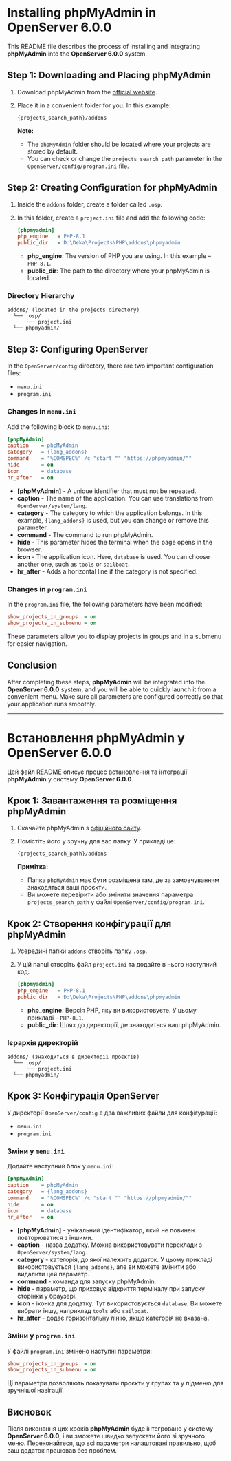 # Installing phpMyAdmin in OpenServer 6.0.0

This README file describes the process of installing and integrating **phpMyAdmin** into the **OpenServer 6.0.0** system.

## Step 1: Downloading and Placing phpMyAdmin

1. Download phpMyAdmin from the [official website](https://www.phpmyadmin.net/).
2. Place it in a convenient folder for you. In this example:
   ```
   {projects_search_path}/addons
   ```

   **Note:**
    - The `phpMyAdmin` folder should be located where your projects are stored by default.
    - You can check or change the `projects_search_path` parameter in the `OpenServer/config/program.ini` file.

## Step 2: Creating Configuration for phpMyAdmin

1. Inside the `addons` folder, create a folder called `.osp`.
2. In this folder, create a `project.ini` file and add the following code:

   ```ini
   [phpmyadmin]
   php_engine   = PHP-8.1
   public_dir   = D:\Deka\Projects\PHP\addons\phpmyadmin
   ```

    - **php\_engine**: The version of PHP you are using. In this example – `PHP-8.1`.
    - **public\_dir**: The path to the directory where your phpMyAdmin is located.

### Directory Hierarchy

```
addons/ (located in the projects directory)
  └── .osp/
      └── project.ini
  └── phpmyadmin/
```

## Step 3: Configuring OpenServer

In the `OpenServer/config` directory, there are two important configuration files:

- `menu.ini`
- `program.ini`

### Changes in `menu.ini`

Add the following block to `menu.ini`:

```ini
[phpMyAdmin]
caption    = phpMyAdmin
category   = {lang_addons}
command    = "%COMSPEC%" /c "start "" "https://phpmyadmin/""
hide       = on
icon       = database
hr_after   = on
```

- **[phpMyAdmin]** - A unique identifier that must not be repeated.
- **caption** - The name of the application. You can use translations from `OpenServer/system/lang`.
- **category** - The category to which the application belongs. In this example, `{lang_addons}` is used, but you can change or remove this parameter.
- **command** - The command to run phpMyAdmin.
- **hide** - This parameter hides the terminal when the page opens in the browser.
- **icon** - The application icon. Here, `database` is used. You can choose another one, such as `tools` or `sailboat`.
- **hr\_after** - Adds a horizontal line if the category is not specified.

### Changes in `program.ini`

In the `program.ini` file, the following parameters have been modified:

```ini
show_projects_in_groups  = on
show_projects_in_submenu = on
```

These parameters allow you to display projects in groups and in a submenu for easier navigation.

## Conclusion

After completing these steps, **phpMyAdmin** will be integrated into the **OpenServer 6.0.0** system, and you will be able to quickly launch it from a convenient menu. Make sure all parameters are configured correctly so that your application runs smoothly.

---

# Встановлення phpMyAdmin у OpenServer 6.0.0

Цей файл README описує процес встановлення та інтеграції **phpMyAdmin** у систему **OpenServer 6.0.0**.

## Крок 1: Завантаження та розміщення phpMyAdmin

1. Скачайте phpMyAdmin з [офіційного сайту](https://www.phpmyadmin.net/).
2. Помістіть його у зручну для вас папку. У прикладі це:
   ```
   {projects_search_path}/addons
   ```

   **Примітка:**
    - Папка `phpMyAdmin` має бути розміщена там, де за замовчуванням знаходяться ваші проєкти.
    - Ви можете перевірити або змінити значення параметра `projects_search_path` у файлі `OpenServer/config/program.ini`.

## Крок 2: Створення конфігурації для phpMyAdmin

1. Усередині папки `addons` створіть папку `.osp`.
2. У цій папці створіть файл `project.ini` та додайте в нього наступний код:

   ```ini
   [phpmyadmin]
   php_engine   = PHP-8.1
   public_dir   = D:\Deka\Projects\PHP\addons\phpmyadmin
   ```

    - **php\_engine**: Версія PHP, яку ви використовуєте. У цьому прикладі – `PHP-8.1`.
    - **public\_dir**: Шлях до директорії, де знаходиться ваш phpMyAdmin.

### Ієрархія директорій

```
addons/ (знаходиться в директорії проєктів)
  └── .osp/
      └── project.ini
  └── phpmyadmin/
```

## Крок 3: Конфігурація OpenServer

У директорії `OpenServer/config` є два важливих файли для конфігурації:

- `menu.ini`
- `program.ini`

### Зміни у `menu.ini`

Додайте наступний блок у `menu.ini`:

```ini
[phpMyAdmin]
caption    = phpMyAdmin
category   = {lang_addons}
command    = "%COMSPEC%" /c "start "" "https://phpmyadmin/""
hide       = on
icon       = database
hr_after   = on
```

- **[phpMyAdmin]** - унікальний ідентифікатор, який не повинен повторюватися з іншими.
- **caption** - назва додатку. Можна використовувати переклади з `OpenServer/system/lang`.
- **category** - категорія, до якої належить додаток. У цьому прикладі використовується `{lang_addons}`, але ви можете змінити або видалити цей параметр.
- **command** - команда для запуску phpMyAdmin.
- **hide** - параметр, що приховує відкриття терміналу при запуску сторінки у браузері.
- **icon** - іконка для додатку. Тут використовується `database`. Ви можете вибрати іншу, наприклад `tools` або `sailboat`.
- **hr\_after** - додає горизонтальну лінію, якщо категорія не вказана.

### Зміни у `program.ini`

У файлі `program.ini` змінено наступні параметри:

```ini
show_projects_in_groups  = on
show_projects_in_submenu = on
```

Ці параметри дозволяють показувати проєкти у групах та у підменю для зручнішої навігації.

## Висновок

Після виконання цих кроків **phpMyAdmin** буде інтегровано у систему **OpenServer 6.0.0**, і ви зможете швидко запускати його зі зручного меню. Переконайтеся, що всі параметри налаштовані правильно, щоб ваш додаток працював без проблем.

